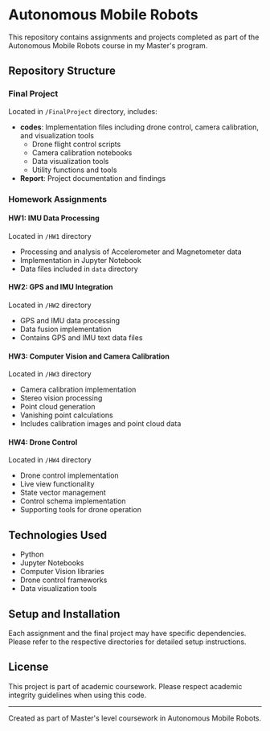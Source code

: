 # Autonomous Mobile Robots

This repository contains assignments and projects completed as part of the Autonomous Mobile Robots course in my Master's program.

## Repository Structure

### Final Project
Located in `/FinalProject` directory, includes:
- **codes**: Implementation files including drone control, camera calibration, and visualization tools
  - Drone flight control scripts
  - Camera calibration notebooks
  - Data visualization tools
  - Utility functions and tools
- **Report**: Project documentation and findings

### Homework Assignments

#### HW1: IMU Data Processing
Located in `/HW1` directory
- Processing and analysis of Accelerometer and Magnetometer data
- Implementation in Jupyter Notebook
- Data files included in `data` directory

#### HW2: GPS and IMU Integration
Located in `/HW2` directory
- GPS and IMU data processing
- Data fusion implementation
- Contains GPS and IMU text data files

#### HW3: Computer Vision and Camera Calibration
Located in `/HW3` directory
- Camera calibration implementation
- Stereo vision processing
- Point cloud generation
- Vanishing point calculations
- Includes calibration images and point cloud data

#### HW4: Drone Control
Located in `/HW4` directory
- Drone control implementation
- Live view functionality
- State vector management
- Control schema implementation
- Supporting tools for drone operation

## Technologies Used
- Python
- Jupyter Notebooks
- Computer Vision libraries
- Drone control frameworks
- Data visualization tools

## Setup and Installation
Each assignment and the final project may have specific dependencies. Please refer to the respective directories for detailed setup instructions.

## License
This project is part of academic coursework. Please respect academic integrity guidelines when using this code.

---
Created as part of Master's level coursework in Autonomous Mobile Robots.